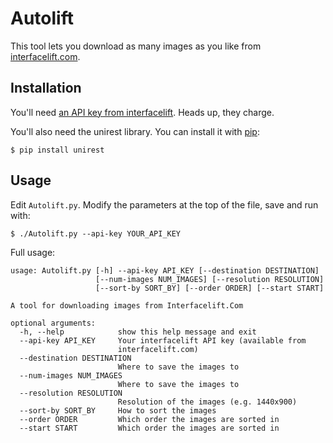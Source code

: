 # Autolift

This tool lets you download as many images as you like from [interfacelift.com](http://interfacelift.com).

## Installation

You'll need [an API key from interfacelift](https://www.mashape.com/interfacelift/wallpapers/pricing). Heads up, they charge.

You'll also need the unirest library. You can install it with [pip](http://www.pip-installer.org/):

    $ pip install unirest

## Usage

Edit `Autolift.py`. Modify the parameters at the top of the file, save and run with:

    $ ./Autolift.py --api-key YOUR_API_KEY

Full usage:

    usage: Autolift.py [-h] --api-key API_KEY [--destination DESTINATION]
                       [--num-images NUM_IMAGES] [--resolution RESOLUTION]
                       [--sort-by SORT_BY] [--order ORDER] [--start START]

    A tool for downloading images from Interfacelift.Com

    optional arguments:
      -h, --help            show this help message and exit
      --api-key API_KEY     Your interfacelift API key (available from
                            interfacelift.com)
      --destination DESTINATION
                            Where to save the images to
      --num-images NUM_IMAGES
                            Where to save the images to
      --resolution RESOLUTION
                            Resolution of the images (e.g. 1440x900)
      --sort-by SORT_BY     How to sort the images
      --order ORDER         Which order the images are sorted in
      --start START         Which order the images are sorted in
